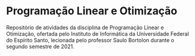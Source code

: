 # Programação Linear e Otimização
Repositório de atividades da disciplina de Programação Linear e Otimização, ofertada pelo Instituto de Informática da Universidade Federal do Espírito Santo, lecionada pelo professor Saulo Bortolon durante o segundo semestre de 2021.
